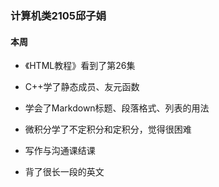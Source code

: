 ### 计算机类2105邱子娟



#### 本周

* 《HTML教程》看到了第26集

* C++学了静态成员、友元函数

* 学会了Markdown标题、段落格式、列表的用法

* 微积分学了不定积分和定积分，觉得很困难

* 写作与沟通课结课

* 背了很长一段的英文

  